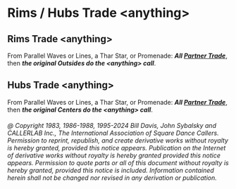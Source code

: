 
# Rims / Hubs Trade \<anything>

## Rims Trade \<anything>

From Parallel Waves or Lines, a Thar Star, or Promenade:
***All [Partner Trade](../b2/trade.md)***, then
***the original Outsides do the \<anything> call***.

## Hubs Trade \<anything>

From Parallel Waves or Lines, a Thar Star, or Promenade:
***All [Partner Trade](../b2/trade.md)***, then
***the original Centers do the \<anything> call***.

###### @ Copyright 1983, 1986-1988, 1995-2024 Bill Davis, John Sybalsky and CALLERLAB Inc., The International Association of Square Dance Callers. Permission to reprint, republish, and create derivative works without royalty is hereby granted, provided this notice appears. Publication on the Internet of derivative works without royalty is hereby granted provided this notice appears. Permission to quote parts or all of this document without royalty is hereby granted, provided this notice is included. Information contained herein shall not be changed nor revised in any derivation or publication.

<!-- Parts
RimsTrade.*1
RimsTrade.*2
HubsTrade.*1
HubsTrade.*2
-->